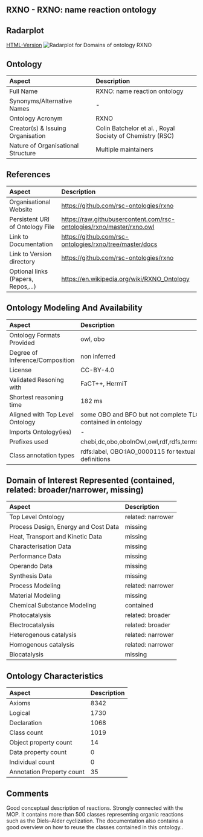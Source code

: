 ## RXNO - RXNO: name reaction ontology


 ## Radarplot 

 [HTML-Version](../radarplots/Radarplot_RXNO.html) ![Radarplot for Domains of ontology RXNO](../radarplots/Radarplot_RXNO.svg) 
## Ontology

|Aspect |Description| 
 |:---|:---|
| Full Name | RXNO: name reaction ontology |
| Synonyms/Alternative Names | - |
| Ontology Acronym | RXNO |
| Creator(s) & Issuing Organisation | Colin Batchelor et al. , Royal Society of Chemistry (RSC) |
| Nature of Organisational Structure | Multiple maintainers |

## References

|Aspect |Description| 
 |:---|:---|
| Organisational Website | https://github.com/rsc-ontologies/rxno |
| Persistent URI of Ontology File | https://raw.githubusercontent.com/rsc-ontologies/rxno/master/rxno.owl |
| Link to Documentation | https://github.com/rsc-ontologies/rxno/tree/master/docs |
| Link to Version directory | https://github.com/rsc-ontologies/rxno |
| Optional links (Papers, Repos,...) | https://en.wikipedia.org/wiki/RXNO_Ontology |

## Ontology Modeling And Availability

|Aspect |Description| 
 |:---|:---|
| Ontology Formats Provided | owl, obo |
| Degree of Inference/Composition | non inferred |
| License | CC-BY-4.0 |
| Validated Resoning with | FaCT++, HermiT |
| Shortest reasoning time | 182 ms |
| Aligned with Top Level Ontology | some OBO and BFO but not complete TLO contained in ontology |
| Imports Ontology(ies) | - |
| Prefixes used | chebi,dc,obo,oboInOwl,owl,rdf,rdfs,terms,xml,xsd |
| Class annotation types | rdfs:label, OBO:IAO_0000115 for textual definitions |

## Domain of Interest Represented (contained, related: broader/narrower, missing)

|Aspect |Description| 
 |:---|:---|
| Top Level Ontology | related: narrower |
| Process Design, Energy and Cost Data | missing |
| Heat, Transport and Kinetic Data | missing |
| Characterisation Data | missing |
| Performance Data | missing |
| Operando Data | missing |
| Synthesis Data | missing |
| Process Modeling | related: narrower |
| Material Modeling | missing |
| Chemical Substance Modeling | contained |
| Photocatalysis | related: broader |
| Electrocatalysis | related: broader |
| Heterogenous catalysis | related: narrower |
| Homogenous catalysis | related: narrower |
| Biocatalysis | missing |

## Ontology Characteristics

|Aspect |Description| 
 |:---|:---|
| Axioms | 8342 |
| Logical | 1730 |
| Declaration | 1068 |
| Class count | 1019 |
| Object property count | 14 |
| Data property count | 0 |
| Individual count | 0 |
| Annotation Property count | 35 |

## Comments

Good conceptual description of reactions. Strongly connected with the MOP. It contains more than 500 classes representing organic reactions such as the Diels–Alder cyclization. The documentation also contains a good overview on how to reuse the classes contained in this ontology..
